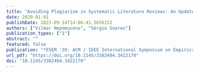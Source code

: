 ```yaml
---
title: "Avoiding Plagiarism in Systematic Literature Reviews: An Update Concern"
date: 2020-01-01
publishDate: 2023-09-14T14:06:41.565615Z
authors: ["Vilmar Nepomuceno", "Sérgio Soares"]
publication_types: ["1"]
abstract: ""
featured: false
publication: "*ESEM '20: ACM / IEEE International Symposium on Empirical Software Engineering and Measurement, Bari, Italy, October 5-7, 2020*"
url_pdf: "https://doi.org/10.1145/3382494.3422170"
doi: "10.1145/3382494.3422170"
---
```


